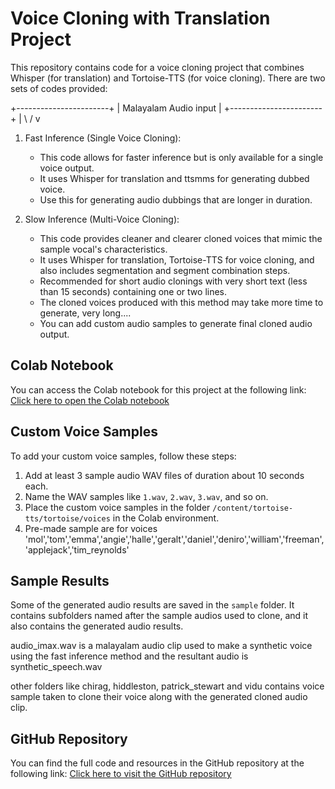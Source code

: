 # Voice Cloning with Translation Project

This repository contains code for a voice cloning project that combines Whisper (for translation) and Tortoise-TTS (for voice cloning). There are two sets of codes provided:

+-----------------------+ 
| Malayalam Audio input |
+-----------------------+
 |
\ /
 v

1. Fast Inference (Single Voice Cloning):
   - This code allows for faster inference but is only available for a single voice output.
   - It uses Whisper for translation and ttsmms for generating dubbed voice.
   - Use this for generating audio dubbings that are longer in duration.

2. Slow Inference (Multi-Voice Cloning):
   - This code provides cleaner and clearer cloned voices that mimic the sample vocal's characteristics.
   - It uses Whisper for translation, Tortoise-TTS for voice cloning, and also includes segmentation and segment combination steps.
   - Recommended for short audio clonings with very short text (less than 15 seconds) containing one or two lines.
   - The cloned voices produced with this method may take more time to generate, very long....
   - You can add custom audio samples to generate final cloned audio output.

## Colab Notebook

You can access the Colab notebook for this project at the following link:
[Click here to open the Colab notebook](https://colab.research.google.com/drive/1aEXat-hNhNDf9lqo4fWWDZIuTfBhCeuw#scrollTo=N3MDZG8ox_eF)

## Custom Voice Samples

To add your custom voice samples, follow these steps:
1. Add at least 3 sample audio WAV files of duration about 10 seconds each.
2. Name the WAV samples like `1.wav`, `2.wav`, `3.wav`, and so on.
3. Place the custom voice samples in the folder `/content/tortoise-tts/tortoise/voices` in the Colab environment.
4. Pre-made sample are for voices 'mol','tom','emma','angie','halle','geralt','daniel','deniro','william','freeman','applejack','tim_reynolds'

## Sample Results

Some of the generated audio results are saved in the `sample` folder. It contains subfolders named after the sample audios used to clone, and it also contains the generated audio results. 

audio_imax.wav is a malayalam audio clip used to make a synthetic voice using the fast inference method and the resultant audio is synthetic_speech.wav

other folders like chirag, hiddleston, patrick_stewart and vidu contains voice sample taken to clone their voice along with the generated cloned audio clip.

## GitHub Repository

You can find the full code and resources in the GitHub repository at the following link:
[Click here to visit the GitHub repository](https://github.com/AswanthManoj/voice_clone)
